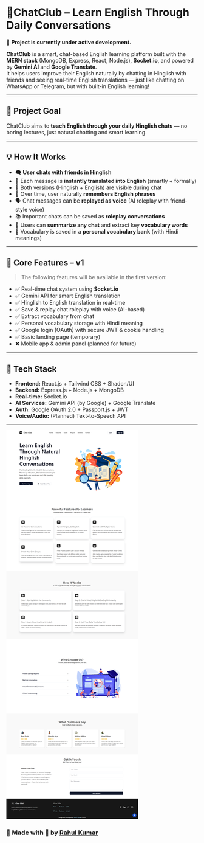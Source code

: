 # 🧠ChatClub – Learn English Through Daily Conversations

🚧 **Project is currently under active development.**

**ChatClub** is a smart, chat-based English learning platform built with the **MERN stack** (MongoDB, Express, React, Node.js), **Socket.io**, and powered by **Gemini AI** and **Google Translate**.  
It helps users improve their English naturally by chatting in Hinglish with friends and seeing real-time English translations — just like chatting on WhatsApp or Telegram, but with built-in English learning!

---

## 🎯 Project Goal

ChatClub aims to **teach English through your daily Hinglish chats** — no boring lectures, just natural chatting and smart learning.

---

## 💡 How It Works

- 🗨️ **User chats with friends in Hinglish**
- 📜 Each message is **instantly translated into English** (smartly + formally)
- 🔄 Both versions (Hinglish + English) are visible during chat
- 🧠 Over time, user naturally **remembers English phrases**
- 🗣️ Chat messages can be **replayed as voice** (AI roleplay with friend-style voice)
- 📚 Important chats can be saved as **roleplay conversations**
- 🧾 Users can **summarize any chat** and extract key **vocabulary words**
- 📕 Vocabulary is saved in a **personal vocabulary bank** (with Hindi meanings)

---

## 🚀 Core Features – v1

> The following features will be available in the first version:

- ✅ Real-time chat system using **Socket.io**
- ✅ Gemini API for smart English translation
- ✅ Hinglish to English translation in real-time
- ✅ Save & replay chat roleplay with voice (AI-based)
- ✅ Extract vocabulary from chat
- ✅ Personal vocabulary storage with Hindi meaning
- ✅ Google login (OAuth) with secure JWT & cookie handling
- ✅ Basic landing page (temporary)
- ❌ Mobile app & admin panel (planned for future)

---

## 🧠 Tech Stack

- **Frontend:** React.js + Tailwind CSS + Shadcn/UI
- **Backend:** Express.js + Node.js + MongoDB
- **Real-time:** Socket.io
- **AI Services:** Gemini API (by Google) + Google Translate
- **Auth:** Google OAuth 2.0 + Passport.js + JWT
- **Voice/Audio:** (Planned) Text-to-Speech API

---
![Landing Page](./screenshots/LandingPage-1.png)

### 🚀 Made with 💖 by [Rahul Kumar](https://github.com/rahulydw)
